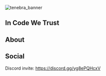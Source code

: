 ![tenebra_banner](https://github.com/user-attachments/assets/80ff5497-f617-40d7-ab9f-a21529e50987)
## In Code We Trust

## About

## Social
Discord invite: https://discord.gg/vg8ePQHcxV

<!--
I am one man army as of now, feel free to join me
-->
